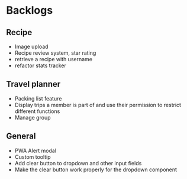 # Backlogs

## Recipe

- Image upload
- Recipe review system, star rating
- retrieve a recipe with username
- refactor stats tracker

## Travel planner

- Packing list feature
- Display trips a member is part of and use their permission to restrict different functions
- Manage group

## General

- PWA Alert modal
- Custom tooltip
- Add clear button to dropdown and other input fields
- Make the clear button work properly for the dropdown component
